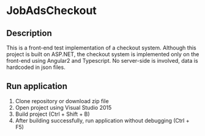 # JobAdsCheckout

## Description
This is a front-end test implementation of a checkout system.
Although this project is built on ASP.NET, the checkout system is implemented only on the front-end using Angular2 and Typescript. No server-side is involved, data is hardcoded in json files.

## Run application
1. Clone repository or download zip file
2. Open project using Visual Studio 2015
3. Build project (Ctrl + Shift + B)
4. After building successfully, run application without debugging (Ctrl + F5)

